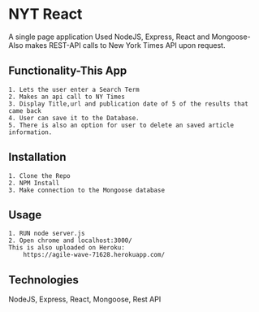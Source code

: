 # NYT React
A single page application
Used NodeJS, Express, React and Mongoose- Also makes REST-API calls to New York Times API upon request.

## Functionality-This App
	1. Lets the user enter a Search Term
	2. Makes an api call to NY Times
	3. Display Title,url and publication date of 5 of the results that came back
	4. User can save it to the Database.
	5. There is also an option for user to delete an saved article information.

## Installation
	1. Clone the Repo
	2. NPM Install
	3. Make connection to the Mongoose database 
	
## Usage
	1. RUN node server.js
	2. Open chrome and localhost:3000/
	This is also uploaded on Heroku: 
	    https://agile-wave-71628.herokuapp.com/

## Technologies
NodeJS, Express, React, Mongoose, Rest API